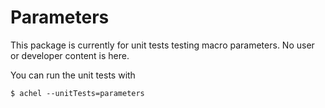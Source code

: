 # Parameters

This package is currently for unit tests testing macro parameters. No user or developer content is here.

You can run the unit tests with

    $ achel --unitTests=parameters


